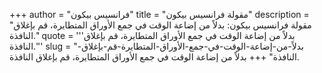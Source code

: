 +++
author = "فرانسيس بيكون"
title = "مقولة فرانسيس بيكون"
description = "مقولة فرانسيس بيكون: بدلاً من إضاعة الوقت في جمع الأوراق المتطايرة، قم بإغلاق النافذة."
quote = '''بدلاً من إضاعة الوقت في جمع الأوراق المتطايرة، قم بإغلاق النافذة.'''
slug = "بدلاً-من-إضاعة-الوقت-في-جمع-الأوراق-المتطايرة-قم-بإغلاق-النافذة"
+++
بدلاً من إضاعة الوقت في جمع الأوراق المتطايرة، قم بإغلاق النافذة.
